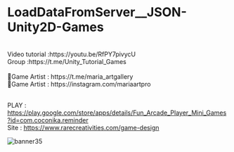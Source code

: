 # LoadDataFromServer__JSON-Unity2D-Games

<br />
Video tutorial :https://youtu.be/RfPY7pivycU<br />
Group :https://t.me/Unity_Tutorial_Games<br /><br />
🎨Game Artist : https://t.me/maria_artgallery<br />
🎨Game Artist : https://instagram.com/mariaartpro<br /><br />

PLAY : https://play.google.com/store/apps/details/Fun_Arcade_Player_Mini_Games?id=com.coconika.reminder<br />
Site : https://www.rarecreativities.com/game-design <br />


![banner35](https://user-images.githubusercontent.com/83016119/221200838-e3732888-bcd6-4dd4-a178-47f39a453b0f.png)
